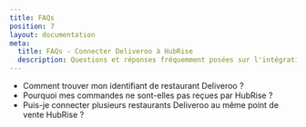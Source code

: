 ```yaml
---
title: FAQs
position: 7
layout: documentation
meta:
  title: FAQs - Connecter Deliveroo à HubRise
  description: Questions et réponses fréquemment posées sur l'intégration de Deliveroo avec HubRise.
---
```


- <Link to="/apps/deliveroo/faqs/find-deliveroo-restaurant-id/">Comment trouver mon identifiant de restaurant Deliveroo&nbsp;?</Link>
- <Link to="/apps/deliveroo/faqs/orders-not-received-missing-ref-codes/">Pourquoi mes commandes ne sont-elles pas reçues par HubRise&nbsp;?</Link>
- <Link to="/apps/deliveroo/faqs/connecting-multiple-instances-deliveroo/">Puis-je connecter plusieurs restaurants Deliveroo au même point de vente HubRise&nbsp;?</Link>
